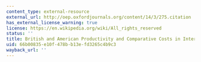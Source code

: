 ```yaml
---
content_type: external-resource
external_url: http://oep.oxfordjournals.org/content/14/3/275.citation
has_external_license_warning: true
license: https://en.wikipedia.org/wiki/All_rights_reserved
status: ''
title: British and American Productivity and Comparative Costs in International Trade
uid: 66b00835-e10f-478b-b13e-fd3265c4b9c3
wayback_url: ''
---
```

